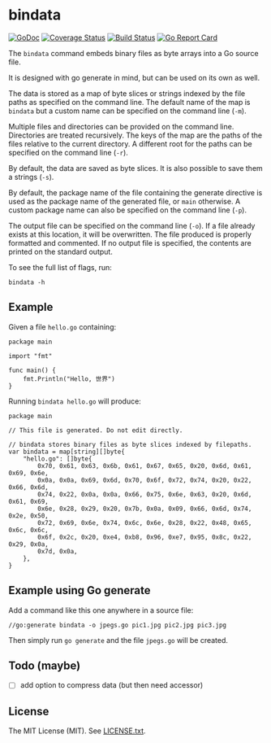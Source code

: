 # bindata

[![GoDoc](https://godoc.org/github.com/simleb/bindata?status.svg)](http://godoc.org/github.com/simleb/bindata)
[![Coverage Status](https://coveralls.io/repos/github/simleb/bindata/badge.svg?branch=master)](https://coveralls.io/github/simleb/bindata?branch=master)
[![Build Status](https://drone.io/github.com/simleb/bindata/status.png)](https://drone.io/github.com/simleb/bindata/latest)
[![Go Report Card](https://goreportcard.com/badge/github.com/simleb/bindata)](https://goreportcard.com/report/github.com/simleb/bindata)


The `bindata` command embeds binary files as byte arrays into a Go source file.

It is designed with go generate in mind, but can be used on its own as well.

The data is stored as a map of byte slices or strings indexed by the file paths as specified on the command line. The default name of the map is `bindata` but a custom name can be specified on the command line (`-m`).

Multiple files and directories can be provided on the command line. Directories are treated recursively. The keys of the map are the paths of the files relative to the current directory. A different root for the paths can be specified on the command line (`-r`).

By default, the data are saved as byte slices. It is also possible to save them a strings (`-s`).

By default, the package name of the file containing the generate directive is used as the package name of the generated file, or `main` otherwise. A custom package name can also be specified on the command line (`-p`).

The output file can be specified on the command line (`-o`). If a file already exists at this location, it will be overwritten. The file produced is properly formatted and commented. If no output file is specified, the contents are printed on the standard output.

To see the full list of flags, run:

	bindata -h

## Example

Given a file `hello.go` containing:

	package main

	import "fmt"

	func main() {
		fmt.Println("Hello, 世界")
	}

Running `bindata hello.go` will produce:

	package main

	// This file is generated. Do not edit directly.

	// bindata stores binary files as byte slices indexed by filepaths.
	var bindata = map[string][]byte{
		"hello.go": []byte{
			0x70, 0x61, 0x63, 0x6b, 0x61, 0x67, 0x65, 0x20, 0x6d, 0x61, 0x69, 0x6e,
			0x0a, 0x0a, 0x69, 0x6d, 0x70, 0x6f, 0x72, 0x74, 0x20, 0x22, 0x66, 0x6d,
			0x74, 0x22, 0x0a, 0x0a, 0x66, 0x75, 0x6e, 0x63, 0x20, 0x6d, 0x61, 0x69,
			0x6e, 0x28, 0x29, 0x20, 0x7b, 0x0a, 0x09, 0x66, 0x6d, 0x74, 0x2e, 0x50,
			0x72, 0x69, 0x6e, 0x74, 0x6c, 0x6e, 0x28, 0x22, 0x48, 0x65, 0x6c, 0x6c,
			0x6f, 0x2c, 0x20, 0xe4, 0xb8, 0x96, 0xe7, 0x95, 0x8c, 0x22, 0x29, 0x0a,
			0x7d, 0x0a,
		},
	}

## Example using Go generate

Add a command like this one anywhere in a source file:

	//go:generate bindata -o jpegs.go pic1.jpg pic2.jpg pic3.jpg

Then simply run `go generate` and the file `jpegs.go` will be created.

## Todo (maybe)

- [ ] add option to compress data (but then need accessor)


## License

The MIT License (MIT). See [LICENSE.txt](LICENSE.txt).
